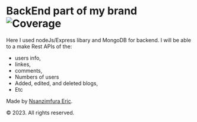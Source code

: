 # BackEnd part of my brand  ![Coverage](https://img.shields.io/badge/code--coverage-96.0%25-darkgreen)

Here I used nodeJs/Express libary and MongoDB for backend.
I will be able to a make Rest APIs of the:

- users info,
- linkes,
- comments,
- Numbers of users
- Added, edited, and deleted blogs,
- Etc

Made by [Nsanzimfura Eric](github.com/Kress20000).

© 2023. All rights reserved.
